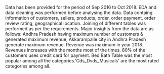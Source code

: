 Data has been provided for the period of Sep 2016 to Oct 2018. EDA and data cleaning was performed before analysing the data.
Data containg information of customers, sellers, products, order, order payment, order review rating, geographical location.
Joining of different tables was performed as per the requirements.
Major insights from the data are as follows:
Andhra Pradesh having maximum number of customers & generated maximum revenue, Akkarampalle city in Andhra Pradesh generate maximum revenue.
Revenue was maximum in year 2018. Revenues increases with the months most of the times.
80% of the customers uses credit card for payment.
Bed Bath Table was the most popular among all the categories.'Cds_Dvds_Musicals' are the most rated categories among all.
